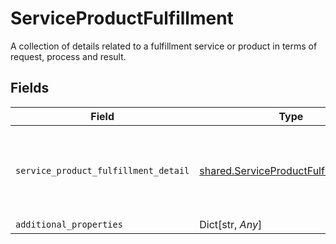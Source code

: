 # ServiceProductFulfillment

A collection of details related to a fulfillment service or product in terms of request, process and result.


## Fields

| Field                                                                                            | Type                                                                                             | Required                                                                                         | Description                                                                                      |
| ------------------------------------------------------------------------------------------------ | ------------------------------------------------------------------------------------------------ | ------------------------------------------------------------------------------------------------ | ------------------------------------------------------------------------------------------------ |
| `service_product_fulfillment_detail`                                                             | [shared.ServiceProductFulfillmentDetail](../../models/shared/serviceproductfulfillmentdetail.md) | :heavy_check_mark:                                                                               | Documentation not found in the MISMO model viewer and not provided by Freddie Mac.               |
| `additional_properties`                                                                          | Dict[str, *Any*]                                                                                 | :heavy_minus_sign:                                                                               | N/A                                                                                              |